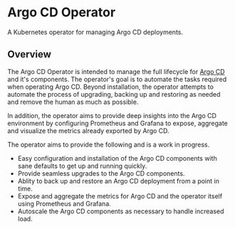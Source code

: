 # Argo CD Operator

A Kubernetes operator for managing Argo CD deployments.

## Overview

The Argo CD Operator is intended to manage the full lifecycle for [Argo CD][argocd_home] and it's components. The 
operator's goal is to automate the tasks required when operating Argo CD. Beyond installation, the operator attempts to  
automate the process of upgrading, backing up and restoring as needed and remove the human as much as possible.

In addition, the operator aims to provide deep insights into the Argo CD environment by configuring Prometheus and 
Grafana to expose, aggregate and visualize the metrics already exported by Argo CD. 

The operator aims to provide the following and is a work in progress.

* Easy configuration and installation of the Argo CD components with sane defaults to get up and running quickly.
* Provide seamless upgrades to the Argo CD components.
* Ablity to back up and restore an Argo CD deployment from a point in time.
* Expose and aggregate the metrics for Argo CD and the operator itself using Prometheus and Grafana.
* Autoscale the Argo CD components as necessary to handle increased load.

[argocd_home]:https://argoproj.github.io/projects/argo-cd
